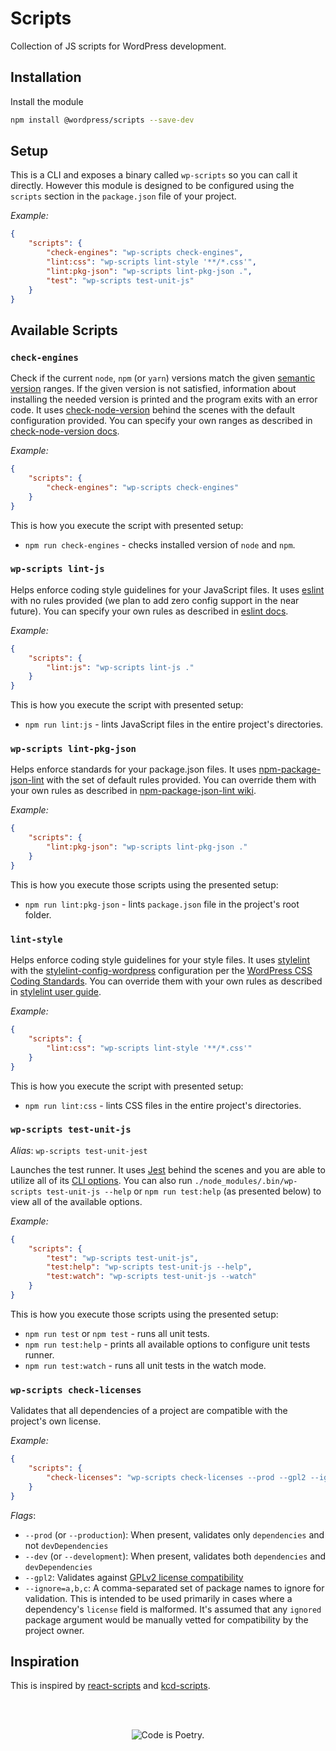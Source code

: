 # Scripts

Collection of JS scripts for WordPress development.

## Installation

Install the module

```bash
npm install @wordpress/scripts --save-dev
```

## Setup

This is a CLI and exposes a binary called `wp-scripts` so you can call it directly. However this module is designed to be configured using the `scripts` section in the `package.json` file of your project.

_Example:_

```json
{
	"scripts": {
		"check-engines": "wp-scripts check-engines",
		"lint:css": "wp-scripts lint-style '**/*.css'",
		"lint:pkg-json": "wp-scripts lint-pkg-json .",
		"test": "wp-scripts test-unit-js"
	}
}
```

## Available Scripts

### `check-engines`

Check if the current `node`, `npm` (or `yarn`) versions match the given [semantic version](https://semver.org/) ranges. If the given version is not satisfied, information about installing the needed version is printed and the program exits with an error code. It uses [check-node-version](https://www.npmjs.com/package/check-node-version) behind the scenes with the default configuration provided. You can specify your own ranges as described in [check-node-version docs](https://www.npmjs.com/package/check-node-version).

_Example:_

```json
{
	"scripts": {
		"check-engines": "wp-scripts check-engines"
	}
}
```

This is how you execute the script with presented setup:
* `npm run check-engines` - checks installed version of `node` and `npm`.


### `wp-scripts lint-js`

Helps enforce coding style guidelines for your JavaScript files. It uses [eslint](https://eslint.org/) with no rules provided (we plan to add zero config support in the near future). You can specify your own rules as described in [eslint docs](https://eslint.org/docs/rules/).

_Example:_

```json
{
	"scripts": {
		"lint:js": "wp-scripts lint-js ."
	}
}
```

This is how you execute the script with presented setup:
* `npm run lint:js` - lints JavaScript files in the entire project's directories.

### `wp-scripts lint-pkg-json`

Helps enforce standards for your package.json files. It uses [npm-package-json-lint](https://www.npmjs.com/package/npm-package-json-lint) with the set of default rules provided. You can override them with your own rules as described in [npm-package-json-lint wiki](https://github.com/tclindner/npm-package-json-lint/wiki).

_Example:_

```json
{
	"scripts": {
		"lint:pkg-json": "wp-scripts lint-pkg-json ."
	}
}
```

This is how you execute those scripts using the presented setup:
* `npm run lint:pkg-json` - lints `package.json` file in the project's root folder.

### `lint-style`

Helps enforce coding style guidelines for your style files. It uses [stylelint](https://github.com/stylelint/stylelint) with the [stylelint-config-wordpress](https://github.com/WordPress-Coding-Standards/stylelint-config-wordpress) configuration per the [WordPress CSS Coding Standards](https://make.wordpress.org/core/handbook/best-practices/coding-standards/css/). You can override them with your own rules as described in [stylelint user guide](https://github.com/stylelint/stylelint/docs/user-guide.md).

_Example:_

```json
{
	"scripts": {
		"lint:css": "wp-scripts lint-style '**/*.css'"
	}
}
```

This is how you execute the script with presented setup:
* `npm run lint:css` - lints CSS files in the entire project's directories.

### `wp-scripts test-unit-js`

_Alias_: `wp-scripts test-unit-jest` 

Launches the test runner. It uses [Jest](https://facebook.github.io/jest/) behind the scenes and you are able to utilize all of its [CLI options](https://facebook.github.io/jest/docs/en/cli.html). You can also run `./node_modules/.bin/wp-scripts test-unit-js --help` or `npm run test:help` (as presented below) to view all of the available options.

_Example:_

```json
{
	"scripts": {
		"test": "wp-scripts test-unit-js",
		"test:help": "wp-scripts test-unit-js --help",
		"test:watch": "wp-scripts test-unit-js --watch"
	}
}
```

This is how you execute those scripts using the presented setup:
* `npm run test` or `npm test` - runs all unit tests.
* `npm run test:help` - prints all available options to configure unit tests runner.
* `npm run test:watch` - runs all unit tests in the watch mode.

### `wp-scripts check-licenses`

Validates that all dependencies of a project are compatible with the project's own license.

_Example:_

```json
{
	"scripts": {
		"check-licenses": "wp-scripts check-licenses --prod --gpl2 --ignore=abab",
	}
}
```

_Flags_:

- `--prod` (or `--production`): When present, validates only `dependencies` and not `devDependencies`
- `--dev` (or `--development`): When present, validates both `dependencies` and `devDependencies`
- `--gpl2`: Validates against [GPLv2 license compatibility](https://www.gnu.org/licenses/license-list.en.html)
- `--ignore=a,b,c`: A comma-separated set of package names to ignore for validation. This is intended to be used primarily in cases where a dependency's `license` field is malformed. It's assumed that any `ignored` package argument would be manually vetted for compatibility by the project owner.

## Inspiration

This is inspired by [react-scripts](https://www.npmjs.com/package/react-scripts) and [kcd-scripts](https://www.npmjs.com/package/kcd-scripts).

<br/><br/><p align="center"><img src="https://s.w.org/style/images/codeispoetry.png?1" alt="Code is Poetry." /></p>
